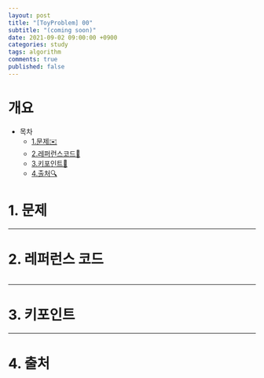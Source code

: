 ```yaml
---
layout: post
title: "[ToyProblem] 00"
subtitle: "(coming soon)"
date: 2021-09-02 09:00:00 +0900
categories: study
tags: algorithm
comments: true
published: false
---
```


# 개요

- 목차
  - [1.문제✉️](#1.문제)
  - [2.레퍼런스코드🔖](#2.레퍼런스코드)
  - [3.키포인트🔐](#3.키포인트🔑)
  - [4.출처🔍](#4.출처🔍)

# 1. 문제

---

# 2. 레퍼런스 코드

```javascript

```

---

# 3. 키포인트

---

# 4. 출처
